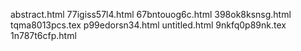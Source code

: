 abstract.html
77igiss57l4.html
67bntouog6c.html
398ok8ksnsg.html
tqma8013pcs.tex
p99edorsn34.html
untitled.html
9nkfq0p89nk.tex
1n787t6cfp.html